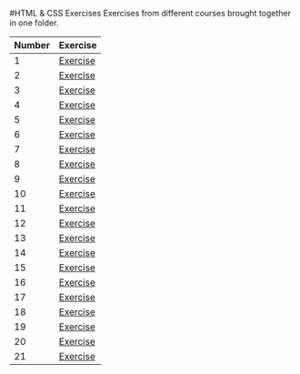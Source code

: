  #HTML & CSS Exercises
 Exercises from different courses brought together in one folder.
 
| Number | Exercise |
| ------ | -------- |
| 1 | [Exercise](https://github.com/nerooc/html-css-exercises/tree/master/Ex1)
| 2 | [Exercise](https://github.com/nerooc/html-css-exercises/tree/master/Ex2%20~%20position)
| 3 | [Exercise](https://github.com/nerooc/html-css-exercises/tree/master/Ex3)
| 4 | [Exercise](https://github.com/nerooc/html-css-exercises/tree/master/Ex4%20~%20inline-block)
| 5 | [Exercise](https://github.com/nerooc/html-css-exercises/tree/master/Ex5%20~%20float)
| 6 | [Exercise](https://github.com/nerooc/html-css-exercises/tree/master/Ex1)
| 7 | [Exercise](https://github.com/nerooc/html-css-exercises/blob/master/Ex7%20~%20transition/index.html)
| 8 | [Exercise](https://github.com/nerooc/html-css-exercises/tree/master/Ex%208%20~%20transition2)
| 9 | [Exercise](https://github.com/nerooc/html-css-exercises/tree/master/Ex%209%20~%20transform)
| 10 | [Exercise](https://github.com/nerooc/html-css-exercises/tree/master/Ex10%20~%20transform)
| 11 | [Exercise](https://github.com/nerooc/html-css-exercises/tree/master/Ex%2011%20~%20transform)
| 12 | [Exercise](https://github.com/nerooc/html-css-exercises/tree/master/Ex12%20~%20buttons)
| 13 | [Exercise](https://github.com/nerooc/html-css-exercises/tree/master/Ex%2013%20~%20transition)
| 14 | [Exercise](https://github.com/nerooc/html-css-exercises/tree/master/Ex%2014)
| 15 | [Exercise](https://github.com/nerooc/html-css-exercises/tree/master/Ex15%20-%20animate)
| 16 | [Exercise](https://github.com/nerooc/html-css-exercises/tree/master/Ex%2016%20-%20transition)
| 17 | [Exercise](https://github.com/nerooc/html-css-exercises/tree/master/Ex%2017%20-%20animate)
| 18 | [Exercise](https://github.com/nerooc/html-css-exercises/tree/master/Ex%2018%20~%20animate)
| 19 | [Exercise](https://github.com/nerooc/html-css-exercises/tree/master/Ex%2019%20-%20flexbox)
| 20 | [Exercise](https://github.com/nerooc/html-css-exercises/tree/master/Ex%2020%20~%20flexbox)
| 21 | [Exercise](https://github.com/nerooc/html-css-exercises/tree/master/Ex%2021%20~%20flexbox%20media%20queries)
